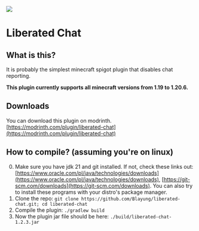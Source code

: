 [![](https://cdn.jsdelivr.net/npm/@intergrav/devins-badges@3/assets/cozy/available/modrinth_vector.svg)](https://modrinth.com/plugin/liberated-chat)

# Liberated Chat

## What is this?
It is probably the simplest minecraft spigot plugin that disables chat reporting.  
  
**This plugin currently supports all minecraft versions from 1.19 to 1.20.6.**

## Downloads
You can download this plugin on modrinth. [https://modrinth.com/plugin/liberated-chat](https://modrinth.com/plugin/liberated-chat)

## How to compile? (assuming you're on linux)
0. Make sure you have jdk 21 and git installed. If not, check these links out: [https://www.oracle.com/pl/java/technologies/downloads](https://www.oracle.com/pl/java/technologies/downloads), [https://git-scm.com/downloads](https://git-scm.com/downloads). You can also try to install these programs with your distro's package manager.
1. Clone the repo: `git clone https://github.com/Blayung/liberated-chat.git; cd liberated-chat`
2. Compile the plugin: `./gradlew build`
3. Now the plugin jar file should be here: `./build/liberated-chat-1.2.3.jar`
